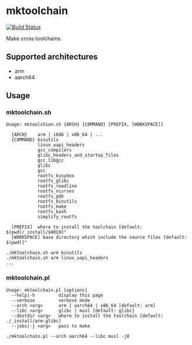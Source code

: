 # mktoolchain

[![Build Status](https://travis-ci.com/yonzkon/toolchain-make.svg?branch=master)](https://travis-ci.com/yonzkon/toolchain-make)

Make cross toolchains.

## Supported architectures

- arm
- aarch64

## Usage

### mktoolchain.sh
```
Usage: mktoolchian.sh {ARCH} {COMMAND} [PREFIX, [WORKSPACE]]

  {ARCH}    arm | i686 | x86_64 | ...
  {COMMAND} binutils
            linux_uapi_headers
            gcc_compilers
            glibc_headers_and_startup_files
            gcc_libgcc
            glibc
            gcc
            rootfs_busybox
            rootfs_glibc
            rootfs_readline
            rootfs_ncurses
            rootfs_gdb
            rootfs_binutils
            rootfs_make
            rootfs_bash
            simplify_rootfs

  [PREFIX]  where to install the toolchain [default: $(pwd)/_install/$ARCH]"
  [WORKSPACE] base directory which include the source files [default: $(pwd)]"
```
```
./mktoolchain.sh arm binutils
./mktoolchain.sh arm linux_uapi_headers
...
```

### mktoolchain.pl
```
Usage: mktoolchain.pl [options]
  --help|-h         display this page
  --verbose         verbose mode
  --arch <arg>      arm | aarch64 | x86_64 [default: arm]
  --libc <arg>      glibc | musl [default: glibc]
  --destdir <arg>   where to install the toolchain [default: ./_install/arm-glibc]
  --jobs|-j <arg>   pass to make
```
```
./mktoolchain.pl --arch aarch64 --libc musl -j8
```
